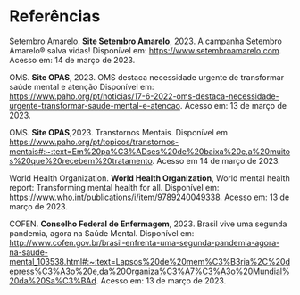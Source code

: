 # Referências



Setembro Amarelo. <strong> Site Setembro Amarelo</strong>, 2023. A campanha Setembro Amarelo® salva vidas! Disponível em: https://www.setembroamarelo.com. Acesso em: 14 de março de 2023.

OMS. <strong>Site OPAS</strong>, 2023. OMS destaca necessidade urgente de transformar saúde mental e atenção Disponível em: https://www.paho.org/pt/noticias/17-6-2022-oms-destaca-necessidade-urgente-transformar-saude-mental-e-atencao. Acesso em: 13 de março de 2023.

OMS. <strong>Site OPAS</strong>,2023. Transtornos Mentais. Disponível em https://www.paho.org/pt/topicos/transtornos-mentais#:~:text=Em%20pa%C3%ADses%20de%20baixa%20e,a%20muitos%20que%20recebem%20tratamento. Acesso em 14 de março de 2023.

World Health Organization. <strong>World Health Organization</strong>, World mental health report: Transforming mental health for all. Disponível em: https://www.who.int/publications/i/item/9789240049338. Acesso em: 13 de março de 2023.

COFEN. <strong>Conselho Federal de Enfermagem</strong>, 2023. Brasil vive uma segunda pandemia, agora na Saúde Mental. Disponível em: http://www.cofen.gov.br/brasil-enfrenta-uma-segunda-pandemia-agora-na-saude-mental_103538.html#:~:text=Lapsos%20de%20mem%C3%B3ria%2C%20depress%C3%A3o%20e,da%20Organiza%C3%A7%C3%A3o%20Mundial%20da%20Sa%C3%BAd. Acesso em: 13 de março de 2023.



